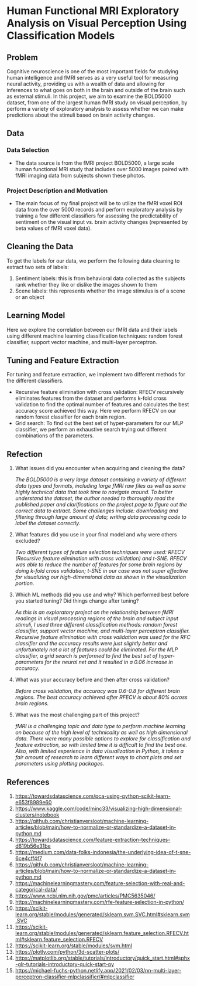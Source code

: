 # Human Functional MRI Exploratory Analysis on Visual Perception Using Classification Models

## Problem

Cognitive neuroscience is one of the most important fields for studying human intelligence and fMRI serves as a very useful tool for measuring neural activity, providing us with a wealth of data and allowing for inferences to what goes on both in the brain and outside of the brain such as external stimuli.
In this project, we aim to examine the BOLD5000 dataset, from one of the largest human fMRI study on visual perception, by perform a variety of exploratory analysis to assess whether we can make predictions about the stimuli based on brain activity changes.

## Data

### Data Selection
* The data source is from the fMRI project BOLD5000, a large scale human functional MRI study that includes over 5000 images paired with fMRI imaging data from subjects shown these photos.
### Project Description and Motivation
* The main focus of my final project will be to utilize the fMRI voxel ROI data from the over 5000 records and perform exploratory analysis by training a few different classifiers for assessing the predictability of sentiment on the visual input vs. brain activity changes (represented by beta values of fMRI voxel data).

## Cleaning the Data

To get the labels for our data, we perform the following data cleaning to extract two sets of labels: 
1. Sentiment labels: this is from behavioral data collected as the subjects rank whether they like or dislike the images shown to them
2. Scene labels: this represents whether the image stimulus is of a scene or an object

## Learning Model

Here we explore the correlation between our fMRI data and their labels using different machine learning classification techniques: random forest classifier, support vector machine, and multi-layer perceptron.

## Tuning and Feature Extraction

For tuning and feature extraction, we implement two different methods for the different classifiers.
* Recursive feature elimination with cross validation: RFECV recursively eliminates features from the dataset and performs k-fold cross validation to find the optimal number of features and calculates the best accuracy score achieved this way. Here we perform RFECV on our random forest classifier for each brain region.
* Grid search: To find out the best set of hyper-parameters for our MLP classifier, we perform an exhaustive search trying out different combinations of the parameters.

## Refection

1. What issues did you encounter when acquiring and cleaning the data?
   
   *The BOLD5000 is a very large dataset containing a variety of different data types and formats, including large fMRI raw files as well as some highly technical data that took time to navigate around. To better understand the dataset, the author needed to thoroughly read the published paper and clarifications on the project page to figure out the correct data to extract. Some challenges include: downloading and filtering through large amount of data; writing data processing code to label the dataset correctly.*

2. What features did you use in your final model and why were others excluded?
   
   *Two different types of feature selection techniques were used: RFECV (Recursive feature elimination with cross validation) and t-SNE. RFECV was able to reduce the number of features for some brain regions by doing k-fold cross validation; t-SNE in our case was not super effective for visualizing our high-dimensional data as shown in the visualization portion.*
   
3. Which ML methods did you use and why? Which performed best before you started tuning? Did things change after tuning?
   
   *As this is an exploratory project on the relationship between fMRI readings in visual processing regions of the brain and subject input stimuli, I used three different classification methods: random forest classifier, support vector machine, and multi-layer perceptron classifier. Recursive feature elimination with cross validation was used for the RFC classifier and the accuracy results were just slightly better and unfortunately not a lot of features could be eliminated. For the MLP classifier, a grid search is performed to find the best set of hyper-parameters for the neural net and it resulted in a 0.06 increase in accuracy.*

4. What was your accuracy before and then after cross validation?
   
      *Before cross validation, the accuracy was 0.6-0.8 for different brain regions. The best accuracy achieved after RFECV is about 80% across brain regions.*

5. What was the most challenging part of this project?
   
   *fMRI is a challenging topic and data type to perform machine learning on because of the high level of technicality as well as high dimensional data. There were many possible options to explore for classification and feature extraction, so with limited time it is difficult to find the best one.
   Also, with limited experience in data visualization in Python, it takes a fair amount of research to learn different ways to chart plots and set parameters using plotting packages.*

## References

1. https://towardsdatascience.com/pca-using-python-scikit-learn-e653f8989e60
2. https://www.kaggle.com/code/minc33/visualizing-high-dimensional-clusters/notebook
3. https://github.com/christianversloot/machine-learning-articles/blob/main/how-to-normalize-or-standardize-a-dataset-in-python.md
4. https://towardsdatascience.com/feature-extraction-techniques-d619b56e31be
5. https://medium.com/data-folks-indonesia/the-underlying-idea-of-t-sne-6ce4cff4f7
6. https://github.com/christianversloot/machine-learning-articles/blob/main/how-to-normalize-or-standardize-a-dataset-in-python.md
7. https://machinelearningmastery.com/feature-selection-with-real-and-categorical-data/
8. https://www.ncbi.nlm.nih.gov/pmc/articles/PMC5635046/
9. https://machinelearningmastery.com/rfe-feature-selection-in-python/
10. https://scikit-learn.org/stable/modules/generated/sklearn.svm.SVC.html#sklearn.svm.SVC
11. https://scikit-learn.org/stable/modules/generated/sklearn.feature_selection.RFECV.html#sklearn.feature_selection.RFECV
12. https://scikit-learn.org/stable/modules/svm.html
13. https://plotly.com/python/3d-scatter-plots/
14. https://matplotlib.org/stable/tutorials/introductory/quick_start.html#sphx-glr-tutorials-introductory-quick-start-py
15. https://michael-fuchs-python.netlify.app/2021/02/03/nn-multi-layer-perceptron-classifier-mlpclassifier/#mlpclassifier
